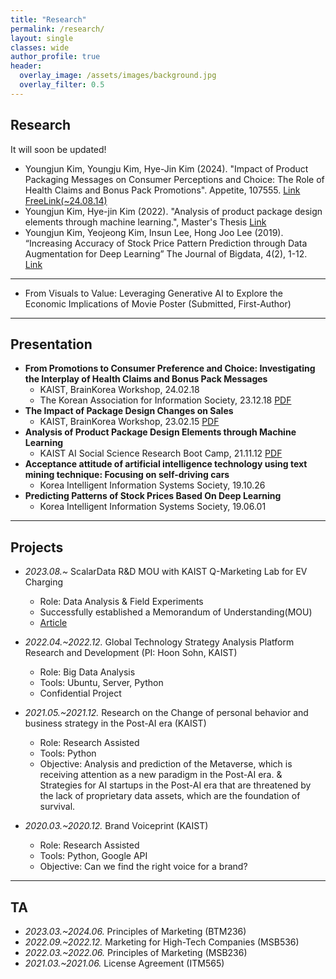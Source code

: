 ```yaml
---  
title: "Research"
permalink: /research/
layout: single
classes: wide
author_profile: true
header:
  overlay_image: /assets/images/background.jpg
  overlay_filter: 0.5
---
```

## Research

It will soon be updated!

- Youngjun Kim, Youngju Kim, Hye-Jin Kim (2024). "Impact of Product Packaging Messages on Consumer Perceptions and Choice: The Role of Health Claims and Bonus Pack Promotions". Appetite, 107555. [Link](https://doi.org/10.1016/j.appet.2024.107555) [FreeLink(~24.08.14)](https://authors.elsevier.com/c/1jJmJiVKTl9hz)
- Youngjun Kim, Hye-jin Kim (2022). "Analysis of product package design elements through machine learning.", Master's Thesis [Link](https://koasas.kaist.ac.kr/handle/10203/308150)
- Youngjun Kim, Yeojeong Kim, Insun Lee, Hong Joo Lee (2019). “Increasing Accuracy of Stock Price Pattern Prediction through Data Augmentation for Deep Learning” The Journal of Bigdata, 4(2), 1-12. [Link](https://haribojun.github.io/exp1/)

---
- From Visuals to Value: Leveraging Generative AI to Explore the Economic Implications of Movie Poster (Submitted, First-Author)

---
## Presentation

- **From Promotions to Consumer Preference and Choice: Investigating the Interplay of Health Claims and Bonus Pack Messages**
  - KAIST, BrainKorea Workshop, 24.02.18
  - The Korean Association for Information Society, 23.12.18 [PDF](https://haribojun.github.io/assets/pdfs/240218_presentation.pdf)
- **The Impact of Package Design Changes on Sales**
  - KAIST, BrainKorea Workshop, 23.02.15 [PDF](https://haribojun.github.io/assets/pdfs/230215_presentation.pdf)
- **Analysis of Product Package Design Elements through Machine Learning**
  - KAIST AI Social Science Research Boot Camp, 21.11.12 [PDF](https://haribojun.github.io/assets/pdfs/211112_presentation.pdf)
- **Acceptance attitude of artificial intelligence technology using text mining technique: Focusing on self-driving cars**
  - Korea Intelligent Information Systems Society, 19.10.26
- **Predicting Patterns of Stock Prices Based On Deep Learning**
  - Korea Intelligent Information Systems Society, 19.06.01



---


## Projects

- *2023.08.~* ScalarData R&D MOU with KAIST Q-Marketing Lab for EV Charging
  - Role: Data Analysis & Field Experiments
  - Successfully established a Memorandum of Understanding(MOU)
  - [Article](https://www.hankyung.com/economy/article/202308259512O)

- *2022.04.~2022.12.* Global Technology Strategy Analysis Platform Research and Development (PI: Hoon Sohn, KAIST) 
  - Role: Big Data Analysis
  - Tools: Ubuntu, Server, Python
  - Confidential Project

- *2021.05.~2021.12.* Research on the Change of personal behavior and business strategy in the Post-AI era (KAIST) 
  - Role: Research Assisted
  - Tools: Python
  - Objective: Analysis and prediction of the Metaverse, which is receiving attention as a new paradigm in the Post-AI era. & Strategies for AI startups in the Post-AI era that are threatened by the lack of proprietary data assets, which are the foundation of survival.

- *2020.03.~2020.12.* Brand Voiceprint (KAIST) 
  - Role: Research Assisted
  - Tools: Python, Google API
  - Objective: Can we find the right voice for a brand?

---

## TA

- *2023.03.~2024.06.* Principles of Marketing (BTM236)
- *2022.09.~2022.12.* Marketing for High-Tech Companies (MSB536)
- *2022.03.~2022.06.* Principles of Marketing (MSB236)
- *2021.03.~2021.06.* License Agreement (ITM565)

